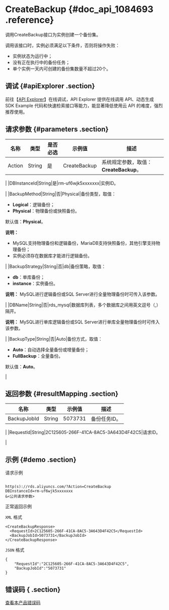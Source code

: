 # CreateBackup {#doc_api_1084693 .reference}

调用CreateBackup接口为实例创建一个备份集。

调用该接口时，实例必须满足以下条件，否则将操作失败：

-   实例状态为运行中；
-   没有正在执行中的备份任务；
-   单个实例一天内可创建的备份集数量不超过20个。

## 调试 {#apiExplorer .section}

前往【[API Explorer](https://api.aliyun.com/#product=Rds&api=CreateBackup)】在线调试，API Explorer 提供在线调用 API、动态生成 SDK Example 代码和快速检索接口等能力，能显著降低使用云 API 的难度，强烈推荐使用。

## 请求参数 {#parameters .section}

|名称|类型|是否必选|示例值|描述|
|--|--|----|---|--|
|Action|String|是|CreateBackup|系统规定参数，取值：**CreateBackup**。

 |
|DBInstanceId|String|是|rm-uf6wjk5xxxxxxx|实例ID。

 |
|BackupMethod|String|否|Physical|备份类型，取值：

 -   **Logical**：逻辑备份；
-   **Physical**：物理备份或快照备份。

 默认值：**Physical**。

 **说明：** 

-   MySQL支持物理备份和逻辑备份，MariaDB支持快照备份，其他引擎支持物理备份；
-   实例必须存在数据库才能进行逻辑备份。

 |
|BackupStrategy|String|否|db|备份策略，取值：

 -   **db**：单库备份；
-   **instance**：实例备份。

 **说明：** MySQL进行逻辑备份或SQL Server进行全量物理备份时可传入该参数。

 |
|DBName|String|否|rds\_mysql|数据库列表，多个数据库之间用英文逗号（,）隔开。

 **说明：** MySQL进行单库逻辑备份或SQL Server进行单库全量物理备份时可传入该参数。

 |
|BackupType|String|否|Auto|备份方式，取值：

 -   **Auto**：自动选择全量备份或增量备份；
-   **FullBackup**：全量备份。

 默认值：**Auto**。

 |

## 返回参数 {#resultMapping .section}

|名称|类型|示例值|描述|
|--|--|---|--|
|BackupJobId|String|5073731|备份任务ID。

 |
|RequestId|String|2C125605-266F-41CA-8AC5-3A643D4F42C5|请求ID。

 |

## 示例 {#demo .section}

请求示例

``` {#request_demo}

http(s)://rds.aliyuncs.com/?Action=CreateBackup
DBInstanceId=rm-uf6wjk5xxxxxxx
&<公共请求参数>

```

正常返回示例

`XML` 格式

``` {#xml_return_success_demo}
<CreateBackupResponse>
  <RequestId>2C125605-266F-41CA-8AC5-3A643D4F42C5</RequestId>
  <BackupJobId>5073731</BackupJobId>
</CreateBackupResponse>

```

`JSON` 格式

``` {#json_return_success_demo}
{
	"RequestId":"2C125605-266F-41CA-8AC5-3A643D4F42C5",
	"BackupJobId":"5073731"
}
```

## 错误码 { .section}

[查看本产品错误码](https://error-center.aliyun.com/status/product/Rds)


